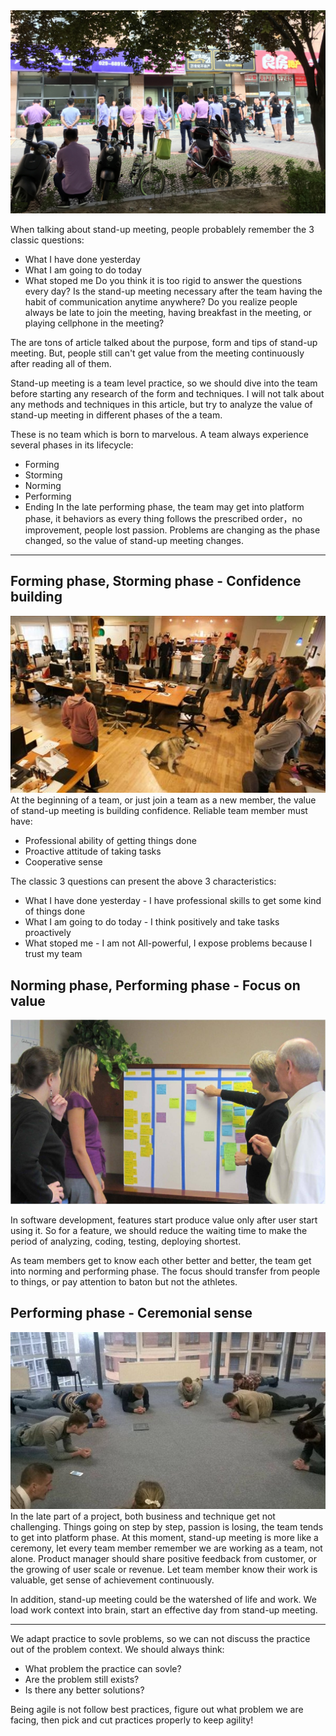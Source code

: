 <img src='/_image/2016-11-24-14-35-39.jpg' />

When talking about stand-up meeting, people probablely remember the 3 classic questions:
* What I have done yesterday
* What I am going to do today
* What stoped me
Do you think it is too rigid to answer the questions every day?
Is the stand-up meeting necessary after the team having the habit of communication anytime anywhere?
Do you realize people always be late to join the meeting, having breakfast in the meeting, or playing cellphone in the meeting?

The are tons of article talked about the purpose, form and tips of stand-up meeting. But, people still can't get value from the meeting continuously after reading all of them.

Stand-up meeting is a team level practice, so we should dive into the team before starting any research of the form and techniques.
I will not talk about any methods and techniques in this article, but try to analyze the value of stand-up meeting in different phases of the a team. 

These is no team which is born to marvelous. A team always experience several phases in its lifecycle: 
* Forming
* Storming
* Norming
* Performing
* Ending
In the late performing phase, the team may get into platform phase, it behaviors as every thing follows the prescribed order，no improvement, people lost passion.
Problems are changing as the phase changed, so the value of stand-up meeting changes.
- - - - -
## Forming phase, Storming phase - Confidence building

![](./_image/2016-11-24-15-54-53.jpg)
At the beginning of a team, or just join a team as a new member, the value of stand-up meeting is building confidence.
Reliable team member must have:
* Professional ability of getting things done
* Proactive attitude of taking tasks
* Cooperative sense

The classic 3 questions can present the above 3 characteristics:
* What I have done yesterday - I have professional skills to get some kind of things done
* What I am going to do today - I think positively and take tasks proactively
* What stoped me - I am not All-powerful, I expose problems because I trust my team 

## Norming phase, Performing phase - Focus on value

![](./_image/2016-11-24-15-55-36.jpg)

In software development, features start produce value only after user start using it.
So for a feature, we should reduce the waiting time to make the period of analyzing, coding, testing, deploying shortest.

As team members get to know each other better and better, the team get into norming and performing phase. The focus should transfer from people to things, or pay attention to baton but not the athletes.

## Performing phase - Ceremonial sense
![](./_image/2016-11-24-15-56-20.jpg)
In the late part of a project, both business and technique get not challenging. Things going on step by step, passion is losing, the team tends to get into platform phase.
At this moment, stand-up meeting is more like a ceremony, let every team member remember we are working as a team, not alone.
Product manager should share positive feedback from customer, or the growing of user scale or revenue. Let team member know their work is valuable, get sense of achievement continuously.

In addition, stand-up meeting could be the watershed of life and work.
We load work context into brain, start an effective day from stand-up meeting.

- - - - -
We adapt practice to sovle problems, so we can not discuss the practice out of the problem context.
We should always think:
* What problem the practice can sovle?
* Are the problem still exists?
* Is there any better solutions?

Being agile is not follow best practices, figure out what problem we are facing, then pick and cut practices properly to keep agility!
